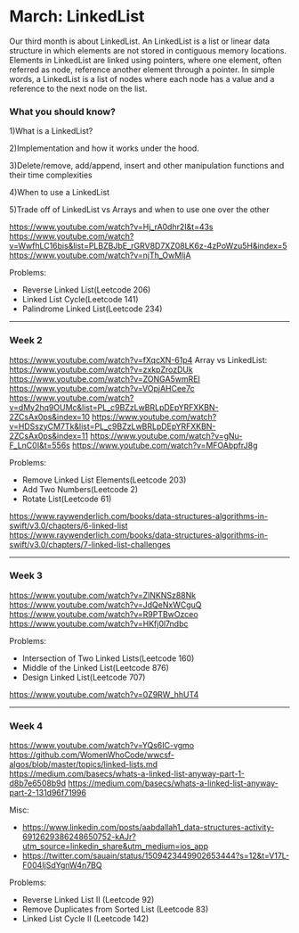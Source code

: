 # March: LinkedList

Our third month is about LinkedList. 
An LinkedList is a list or linear data structure in which elements are not stored in contiguous memory locations. 
Elements in LinkedList are linked using pointers, where one element, often referred as node, 
reference another element through a pointer. In simple words, a LinkedList is a list of nodes where each node 
has a value and a reference to the next node on the list.

### What you should know?

1)What is a LinkedList?

2)Implementation and how it works under the hood.

3)Delete/remove, add/append, insert and other manipulation functions and their time complexities

4)When to use a LinkedList

5)Trade off of LinkedList vs Arrays and when to use one over the other

https://www.youtube.com/watch?v=Hj_rA0dhr2I&t=43s
https://www.youtube.com/watch?v=WwfhLC16bis&list=PLBZBJbE_rGRV8D7XZ08LK6z-4zPoWzu5H&index=5
https://www.youtube.com/watch?v=njTh_OwMljA

Problems:
- Reverse Linked List(Leetcode 206)
- Linked List Cycle(Leetcode 141)
- Palindrome Linked List(Leetcode 234)

----

### Week 2

https://www.youtube.com/watch?v=fXqcXN-61p4
Array vs LinkedList: https://www.youtube.com/watch?v=zxkpZrozDUk
https://www.youtube.com/watch?v=ZONGA5wmREI
https://www.youtube.com/watch?v=VOpjAHCee7c
https://www.youtube.com/watch?v=dMy2hq9OUMc&list=PL_c9BZzLwBRLpDEpYRFXKBN-2ZCsAx0ps&index=10
https://www.youtube.com/watch?v=HDSszyCM7Tk&list=PL_c9BZzLwBRLpDEpYRFXKBN-2ZCsAx0ps&index=11
https://www.youtube.com/watch?v=gNu-F_LnC0I&t=556s
https://www.youtube.com/watch?v=MFOAbpfrJ8g

Problems:
- Remove Linked List Elements(Leetcode 203)
- Add Two Numbers(Leetcode 2)
- Rotate List(Leetcode 61)

https://www.raywenderlich.com/books/data-structures-algorithms-in-swift/v3.0/chapters/6-linked-list
https://www.raywenderlich.com/books/data-structures-algorithms-in-swift/v3.0/chapters/7-linked-list-challenges

----

### Week 3

https://www.youtube.com/watch?v=ZlNKNSz88Nk
https://www.youtube.com/watch?v=JdQeNxWCguQ
https://www.youtube.com/watch?v=R9PTBwOzceo
https://www.youtube.com/watch?v=HKfj0l7ndbc

Problems:
- Intersection of Two Linked Lists(Leetcode 160)
- Middle of the Linked List(Leetcode 876)
- Design Linked List(Leetcode 707)

https://www.youtube.com/watch?v=0Z9RW_hhUT4

----

### Week 4

https://www.youtube.com/watch?v=YQs6IC-vgmo
https://github.com/WomenWhoCode/wwcsf-algos/blob/master/topics/linked-lists.md 
https://medium.com/basecs/whats-a-linked-list-anyway-part-1-d8b7e6508b9d
https://medium.com/basecs/whats-a-linked-list-anyway-part-2-131d96f71996

Misc: 
- https://www.linkedin.com/posts/aabdallah1_data-structures-activity-6912629386248650752-kAJr?utm_source=linkedin_share&utm_medium=ios_app
- https://twitter.com/sauain/status/1509423449902653444?s=12&t=V17L-F004IjSdYgnW4n7BQ
      
Problems:
- Reverse Linked List II (Leetcode 92)
- Remove Duplicates from Sorted List (Leetcode 83)
- Linked List Cycle II (Leetcode 142)




